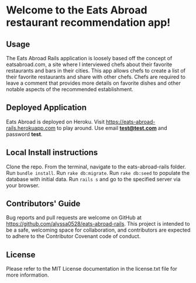 # Welcome to the Eats Abroad restaurant recommendation app!

## Usage

The Eats Abroad Rails application is loosely based off the concept of eatsabroad.com, a site where I interviewed chefs about their favorite restaurants and bars in their cities. This app allows chefs to create a list of their favorite restaurants and share with other chefs. Chefs are required to leave a comment that provides more details on favorite dishes and other notable aspects of the recommended establishment.

## Deployed Application

Eats Abroad is deployed on Heroku. Visit https://eats-abroad-rails.herokuapp.com to play around. Use email **test@test.com** and password **test**. 

## Local Install instructions

Clone the repo. From the terminal, navigate to the eats-abroad-rails folder. Run `bundle install`. Run `rake db:migrate`. Run `rake db:seed` to populate the database with initial data. Run `rails s` and go to the specified server via your browser.

## Contributors' Guide

Bug reports and pull requests are welcome on GitHub at https://github.com/alyssa0528/eats-abroad-rails. This project is intended to be a safe, welcoming space for collaboration, and contributors are expected to adhere to the Contributor Covenant code of conduct.

## License

Please refer to the MIT License documentation in the license.txt file for more information.
